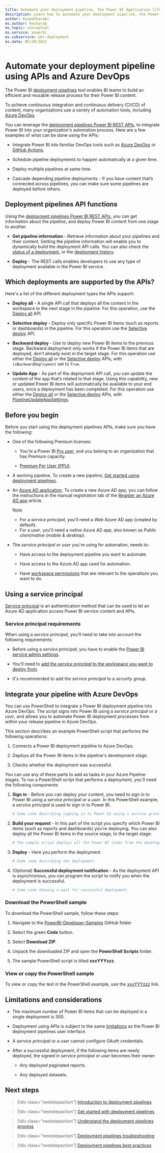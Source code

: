 ```yaml
---
title: Automate your deployment pipeline, the Power BI Application lifecycle management (ALM) tool 
description: Learn how to automate your deployment pipeline, the Power BI Application lifecycle management (ALM) tool, using APIs and Azure DevOps
author: KesemSharabi
ms.author: kesharab
ms.topic: conceptual
ms.service: powerbi
ms.subservice: pbi-deployment
ms.date: 05/20/2021
---
```


# Automate your deployment pipeline using APIs and Azure DevOps

The Power BI [deployment pipelines](deployment-pipelines-overview.md) tool enables BI teams to build an efficient and reusable release process for their Power BI content.

To achieve continuous integration and continuous delivery (CI/CD) of content, many organizations use a variety of automation tools, including [Azure DevOps](/azure/devops/user-guide/what-is-azure-devops).

You can leverage the [deployment pipelines Power BI REST APIs](/rest/api/power-bi/pipelines), to integrate Power BI into your organization's automation process. Here are a few examples of what can be done using the APIs:

* Integrate Power BI into familiar DevOps tools such as [Azure DevOps](/azure/devops/user-guide/what-is-azure-devops) or [GitHub Actions](https://docs.github.com/en/actions).

* Schedule pipeline deployments to happen automatically at a given time.

* Deploy multiple pipelines at same time.

* Cascade depending pipeline deployments - If you have content that’s connected across pipelines, you can make sure some pipelines are deployed before others.

## Deployment pipelines API functions

Using the [deployment pipelines Power BI REST APIs](/rest/api/power-bi/pipelines), you can get information about the pipeline, and deploy Power BI content from one stage to another.

* **Get pipeline information** - Retrieve information about your pipelines and their content. Getting the pipeline information will enable you to dynamically build the deployment API calls. You can also check the [status of a deployment](/rest/api/power-bi/pipelines/getpipelineoperation), or the [deployment history](/rest/api/power-bi/pipelines/getpipelineoperations).

* **Deploy** - The REST calls enables developers to use any type of deployment available in the Power BI service.

## Which deployments are supported by the APIs?

Here's a list of the different deployment types the APIs support:

* **Deploy all** - A single API call that deploys all the content in the workspace to the next stage in the pipeline. For this operation, use the [Deploy all](/rest/api/power-bi/pipelines/deployall) API.

* **Selective deploy** - Deploy only specific Power BI items (such as reports or dashboards) in the pipeline. For this operation use the [Selective deploy](/rest/api/power-bi/pipelines/selectivedeploy) API.

* **Backward deploy** - Use to deploy new Power BI items to the previous stage. Backward deployment only works if the Power BI items that are deployed, don’t already exist in the target stage. For this operation use either the [Deploy all](/rest/api/power-bi/pipelines/deployall) or the [Selective deploy](/rest/api/power-bi/pipelines/selectivedeploy) APIs, with `isBackwardDeployment` set to `True`.

* **Update App** - As part of the deployment API call, you can update the content of the app that’s related to that stage. Using this capability, new or updated Power BI items will automatically be available to your end users, once a deployment has been completed. For this operation use either the [Deploy all](/rest/api/power-bi/pipelines/deployall) or the [Selective deploy](/rest/api/power-bi/pipelines/selectivedeploy) APIs, with [PipelineUpdateAppSettings](/rest/api/power-bi/pipelines/selectivedeploy#pipelineupdateappsettings).

## Before you begin

Before you start using the deployment pipelines APIs, make sure you have the following:

* One of the following Premium licenses:

    * You're a Power BI [Pro user](../admin/service-admin-purchasing-power-bi-pro.md), and you belong to an organization that has Premium capacity.

    * [Premium Per User (PPU)](../admin/service-premium-per-user-faq.yml).

* A working pipeline. To create a new pipeline, [Get started using deployment pipelines](deployment-pipelines-get-started.md).

* An [Azure AD application](/azure/active-directory/develop/active-directory-how-applications-are-added). To create a new Azure AD app, you can follow the instructions in the manual registration tab of the [Register an Azure AD app](../developer/embedded/register-app.md?tabs=manual%2CAzure#register-an-azure-ad-app) article.

    >[!NOTE]
    >* For a *service principal*, you'll need a *Web* Azure AD app (created by default).
    >* For a *user*, you'll need a *native* Azure AD app, also known as *Public client/native (mobile & desktop)*.

* The *service principal* or *user* you're using for automation, needs to:

    * Have access to the deployment pipeline you want to automate.

    * Have access to the Azure AD app used for automation.

    * Have [workspace permissions](deployment-pipelines-process.md#permissions) that are relevant to the operations you want to do.

## Using a service principal

[Service principal](..//developer/embedded/embed-service-principal.md) is an authentication method that can be used to let an Azure AD application access Power BI service content and APIs.

### Service principal requirements

When using a *service principal*, you'll need to take into account the following requirements:

* Before using a *service principal*, you have to enable the [Power BI service admin settings](../developer/embedded/embed-service-principal.md#step-3---enable-the-power-bi-service-admin-settings).

* You'll need to [add the *service principal* to the workspace you want to deploy from](../developer/embedded/embed-service-principal.md#step-4---add-the-service-principal-to-your-workspace).

* It's recommended to add the *service principal* to a *security group*.

## Integrate your pipeline with Azure DevOps

You can use PowerShell to integrate a Power BI deployment pipeline into Azure DevOps. The script signs into Power BI using a *service principal* or a *user*, and allows you to automate Power BI deployment processes from within your release pipeline in Azure DevOps.

This section describes an example PowerShell script that performs the following operations:

1. Connects a Power BI deployment pipeline to Azure DevOps.

2. Deploys all the Power BI items in the pipeline's development stage.

3. Checks whether the deployment was successful.

You can use any of these parts to add as tasks in your Azure Pipeline stages. To run a PowerShell script that performs a deployment, you'll need the following components:

1. **Sign in** - Before you can deploy your content, you need to sign in to Power BI using a *service principal* or a *user*. In this PowerShell example, a *service principal* is used to sign in to Power BI.

    ```powershell
    # Some code describing signing in to Power BI using a service principal.
    ```

2. **Build your request** - In this part of the script you specify which Power BI items (such as reports and dashboards) you're deploying. You can also deploy all the Power BI items in the source stage, to the target stage:

    ```powershell
    # The sample script deploys all the Power BI items from the development stage to the test stage.
    ```

3. **Deploy** - Here you perform the deployment.

    ```powershell
    # Some code describing the deployment.
    ```

4. (Optional) **Successful deployment notification** - As the deployment API is asynchronous, you can program the script to notify you when the deployment is successful.

    ```powershell
    # Some code showing a wait for successful deployment.
    ```

### Download the PowerShell sample

To download the PowerShell sample, follow these steps:

1. Navigate to the [PowerBI-Developer-Samples](https://github.com/microsoft/PowerBI-Developer-Samples) GitHub folder

2. Select the green **Code** button.

3. Select **Download ZIP**.

4. Unpack the downloaded ZIP and open the **PowerShell Scripts** folder.

5. The sample PowerShell script is titled **xxxYYYzzz**.

### View or copy the PowerShell sample

To view or copy the text in the PowerShell example, use the [xxxYYYzzz](link) link.

## Limitations and considerations

* The maximum number of Power BI items that can be deployed in a single deployment is 300.

* Deployment using APIs is subject to the same [limitations](deployment-pipelines-process.md#limitations-1) as the Power BI deployment pipelines user interface.

* A *service principal* or a *user* cannot configure *OAuth* credentials.

* After a successful deployment, if the following items are newly deployed, the signed in *service principal* or *user* becomes their owner:

    * Any deployed paginated reports.

    * Any deployed datasets.

## Next steps

>[!div class="nextstepaction"]
>[Introduction to deployment pipelines](deployment-pipelines-overview.md)

>[!div class="nextstepaction"]
>[Get started with deployment pipelines](deployment-pipelines-get-started.md)

>[!div class="nextstepaction"]
>[Understand the deployment pipelines process](deployment-pipelines-process.md)

>[!div class="nextstepaction"]
>[Deployment pipelines troubleshooting](deployment-pipelines-troubleshooting.md)

>[!div class="nextstepaction"]
>[Deployment pipelines best practices](deployment-pipelines-best-practices.md)